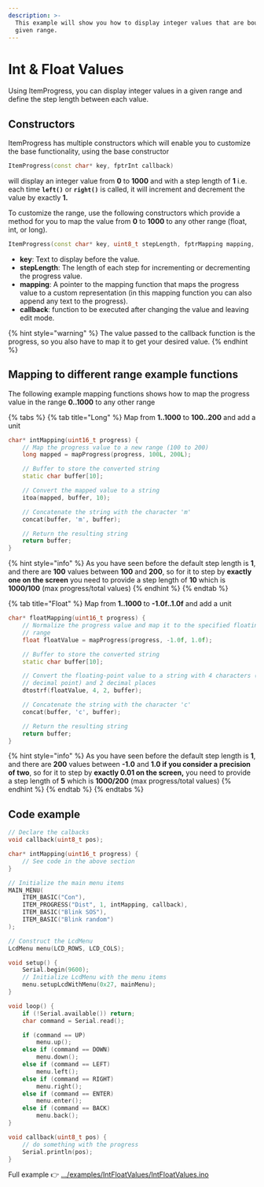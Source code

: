 ```yaml
---
description: >-
  This example will show you how to display integer values that are bound to a
  given range.
---
```


# Int & Float Values

Using ItemProgress, you can display integer values in a given range and define the step length between each value.

## Constructors

ItemProgress has multiple constructors which will enable you to customize the base functionality, using the base constructor

```cpp
ItemProgress(const char* key, fptrInt callback)
```

will display an integer value from **0** to **1000** and with a step length of **1** i.e. each time **`left()`** or **`right()`** is called, it will increment and decrement the value by exactly **1.**

To customize the range, use the following constructors which provide a method for you to map the value from **0** to **1000** to any other range (float, int, or long).

```cpp
ItemProgress(const char* key, uint8_t stepLength, fptrMapping mapping, fptrInt callback)
```

* **key**: Text to display before the value.
* **stepLength**: The length of each step for incrementing or decrementing the progress value.
* **mapping**: A pointer to the mapping function that maps the progress value to a custom representation (in this mapping function you can also append any text to the progress).
* **callback**: function to be executed after changing the value and leaving edit mode.

{% hint style="warning" %}
The value passed to the callback function is the progress, so you also have to map it to get your desired value.
{% endhint %}

## Mapping to different range example functions

The following example mapping functions shows how to map the progress value in the range **0..1000** to any other range

{% tabs %}
{% tab title="Long" %}
Map from **1..1000** to **100..200** and add a unit

```cpp
char* intMapping(uint16_t progress) {
    // Map the progress value to a new range (100 to 200)
    long mapped = mapProgress(progress, 100L, 200L);

    // Buffer to store the converted string
    static char buffer[10];

    // Convert the mapped value to a string
    itoa(mapped, buffer, 10);

    // Concatenate the string with the character 'm'
    concat(buffer, 'm', buffer);

    // Return the resulting string
    return buffer;
}
```

{% hint style="info" %}
As you have seen before the default step length is **1**, and there are **100** values between **100** and **200**, so for it to step by **exactly one on the screen** you need to provide a step length of **10** which is **1000/100** (max progress/total values)
{% endhint %}
{% endtab %}

{% tab title="Float" %}
Map from **1..1000** to **-1.0f..1.0f** and add a unit

```cpp
char* floatMapping(uint16_t progress) {
    // Normalize the progress value and map it to the specified floating-point
    // range
    float floatValue = mapProgress(progress, -1.0f, 1.0f);

    // Buffer to store the converted string
    static char buffer[10];

    // Convert the floating-point value to a string with 4 characters (including
    // decimal point) and 2 decimal places
    dtostrf(floatValue, 4, 2, buffer);

    // Concatenate the string with the character 'c'
    concat(buffer, 'c', buffer);

    // Return the resulting string
    return buffer;
}
```

{% hint style="info" %}
As you have seen before the default step length is **1**, and there are **200** values between **-1.0** and **1.0 if you consider a precision of two**, so for it to step by **exactly 0.01 on the screen,** you need to provide a step length of **5** which is **1000/200** (max progress/total values)
{% endhint %}
{% endtab %}
{% endtabs %}

## Code example

```cpp
// Declare the calbacks
void callback(uint8_t pos);

char* intMapping(uint16_t progress) {
    // See code in the above section
}

// Initialize the main menu items
MAIN_MENU(
    ITEM_BASIC("Con"),
    ITEM_PROGRESS("Dist", 1, intMapping, callback),
    ITEM_BASIC("Blink SOS"),
    ITEM_BASIC("Blink random")
);

// Construct the LcdMenu
LcdMenu menu(LCD_ROWS, LCD_COLS);

void setup() {
    Serial.begin(9600);
    // Initialize LcdMenu with the menu items
    menu.setupLcdWithMenu(0x27, mainMenu);
}

void loop() {
    if (!Serial.available()) return;
    char command = Serial.read();

    if (command == UP)
        menu.up();
    else if (command == DOWN)
        menu.down();
    else if (command == LEFT)
        menu.left();
    else if (command == RIGHT)
        menu.right();
    else if (command == ENTER)
        menu.enter();
    else if (command == BACK)
        menu.back();
}

void callback(uint8_t pos) {
    // do something with the progress
    Serial.println(pos);
}
```

Full example 👉 [.../examples/IntFloatValues/IntFloatValues.ino](https://github.com/forntoh/LcdMenu/tree/master/examples/IntFloatValues/IntFloatValues.ino)
